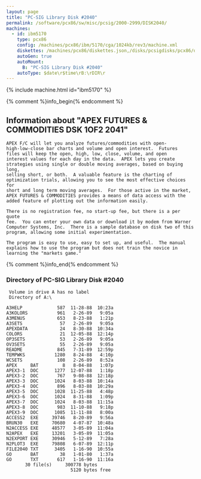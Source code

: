 ```yaml
---
layout: page
title: "PC-SIG Library Disk #2040"
permalink: /software/pcx86/sw/misc/pcsig/2000-2999/DISK2040/
machines:
  - id: ibm5170
    type: pcx86
    config: /machines/pcx86/ibm/5170/cga/1024kb/rev3/machine.xml
    diskettes: /machines/pcx86/diskettes.json,/disks/pcsigdisks/pcx86/diskettes.json
    autoGen: true
    autoMount:
      B: "PC-SIG Library Disk #2040"
    autoType: $date\r$time\rB:\rDIR\r
---
```


{% include machine.html id="ibm5170" %}

{% comment %}info_begin{% endcomment %}

## Information about "APEX FUTURES & COMMODITIES DSK 1OF2 2041"

    APEX F/C will let you analyze futures/commodities with open-
    high-low-close bar charts and volume and open interest.  Futures
    files will keep the open, high, low, close, volume, and open
    interest values for each day in the data.  APEX lets you create
    strategies using single or double moving averages, based on buying long,
    selling short, or both.  A valuable feature is the charting of
    optimization trials, allowing you to see the most effective choices for
    short and long term moving averages.  For those active in the market,
    APEX FUTURES & COMMODITIES provides a means of data access with the
    added feature of plotting out the information easily.
    
    There is no registration fee, no start-up fee, but there is a per quote
    fee.  You can enter your own data or download it by modem from Warner
    Computer Systems, Inc.  There is a sample database on disk two of this
    program, allowing some initial experimentation.
    
    The program is easy to use, easy to set up, and useful.  The manual
    explains how to use the program but does not train the novice in
    learning the "markets game."
{% comment %}info_end{% endcomment %}


### Directory of PC-SIG Library Disk #2040

     Volume in drive A has no label
     Directory of A:\

    A3HELP             587  11-28-88  10:23a
    A3KOLORS           961   2-26-89   9:05a
    A3MENUS            653   8-23-88   1:21p
    A3SETS              57   2-26-89   9:05a
    APEXDATA            24   8-30-88  10:34a
    COLORS              21  12-05-88  12:14p
    OP3SETS             53   2-26-89   9:05a
    OV3SETS             55   2-26-89   9:05a
    README             845   7-31-89  12:59p
    TEMPWKS           1280   8-24-88   4:10p
    WCSETS             108   2-26-89   8:52a
    APEX     BAT         8   8-04-88   1:07p
    APEX3-1  DOC      1277  12-07-88   1:18p
    APEX3-2  DOC       767   9-08-88  12:18p
    APEX3-3  DOC      1024   8-03-88  10:14a
    APEX3-4  DOC       896   8-03-88  10:29a
    APEX3-5  DOC      1028  11-25-88   4:48p
    APEX3-6  DOC      1024   8-31-88   1:09p
    APEX3-7  DOC      1024   8-03-88  11:15a
    APEX3-8  DOC       983  11-10-88   9:18p
    APEX3-9  DOC      1085  11-11-88   8:00a
    ACCESS2  EXE     39746   8-20-89   9:56a
    BRUN30   EXE     70680   4-07-87  10:48a
    N2ACCESS EXE     48577   3-05-89  11:04a
    N2APEX   EXE     13201   3-05-89  11:05a
    N2EXPORT EXE     30946   5-12-89   7:28a
    N2PLOT3  EXE     79808   6-07-89  12:11p
    FILE2040 TXT      3405   1-16-90  10:55a
    GO       BAT        38   1-01-80   1:37a
    GO       TXT       617   1-16-90  11:16a
           30 file(s)     300778 bytes
                            5120 bytes free
